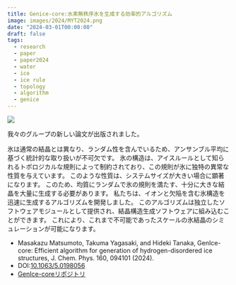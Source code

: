 ```yaml
---
title: Genice-core:水素無秩序氷を生成する効率的アルゴリズム
image: images/2024/MYT2024.png
date: "2024-03-01T00:00:00"
draft: false
tags:
  - research
  - paper
  - paper2024
  - water
  - ice
  - ice rule
  - topology
  - algorithm
  - genice
---
```

![](/images/genice-v0.png)

我々のグループの新しい論文が出版されました。

氷は通常の結晶とは異なり、ランダム性を含んでいるため、アンサンブル平均に基づく統計的な取り扱いが不可欠です。
氷の構造は、アイスルールとして知られるトポロジカルな規則によって制約されており、この規則が氷に独特の異常な性質を与えています。
このような性質は、システムサイズが大きい場合に顕著になります。
このため、均質にランダムで氷の規則を満たす、十分に大きな結晶を大量に生成する必要があります。
私たちは、イオンと欠陥を含む氷構造を迅速に生成するアルゴリズムを開発しました。
このアルゴリズムは独立したソフトウェアモジュールとして提供され、結晶構造生成ソフトウェアに組み込むことができます。
これにより、これまで不可能であったスケールの氷結晶のシミュレーションが可能になります。

* Masakazu Matsumoto, Takuma Yagasaki, and Hideki Tanaka, GenIce-core: Efficient algorithm for generation of hydrogen-disordered ice structures, J. Chem. Phys. 160, 094101 (2024). 
* DOI:[10.1063/5.0198056](https://doi.org/10.1063/5.0198056)
* [GenIce-coreリポジトリ](https://github.com/genice-dev/genice-core)
